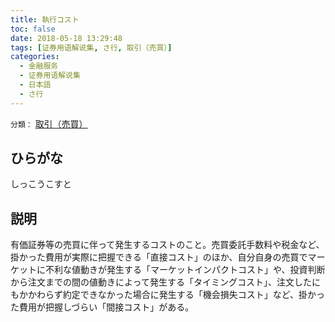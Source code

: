 ```yaml
---
title: 執行コスト
toc: false
date: 2018-05-18 13:29:48
tags: [证券用语解说集, さ行, 取引（売買）]
categories:
  - 金融服务
  - 证券用语解说集
  - 日本語
  - さ行
---
```


`分類：` [取引（売買）](/tags/取引（売買）/)

## ひらがな

しっこうこすと

## 説明

有価証券等の売買に伴って発生するコストのこと。売買委託手数料や税金など、掛かった費用が実際に把握できる「直接コスト」のほか、自分自身の売買でマーケットに不利な値動きが発生する「マーケットインパクトコスト」や、投資判断から注文までの間の値動きによって発生する「タイミングコスト」、注文したにもかかわらず約定できなかった場合に発生する「機会損失コスト」など、掛かった費用が把握しづらい「間接コスト」がある。
